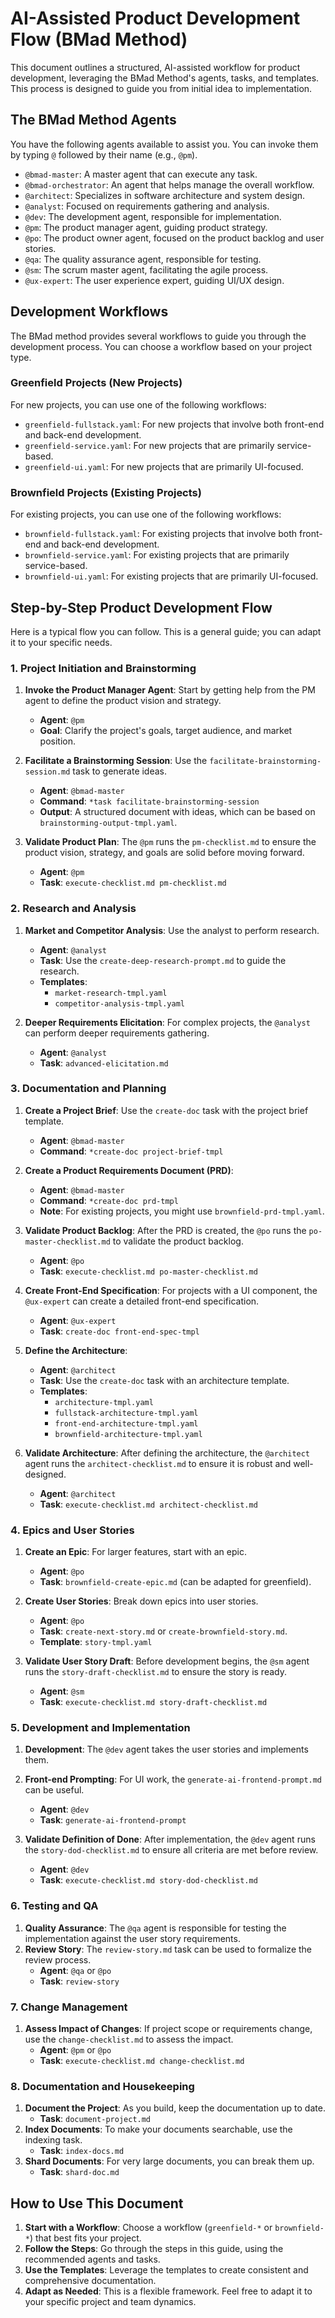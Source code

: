 # AI-Assisted Product Development Flow (BMad Method)

This document outlines a structured, AI-assisted workflow for product development, leveraging the BMad Method's agents, tasks, and templates. This process is designed to guide you from initial idea to implementation.

## The BMad Method Agents

You have the following agents available to assist you. You can invoke them by typing `@` followed by their name (e.g., `@pm`).

- `@bmad-master`: A master agent that can execute any task.
- `@bmad-orchestrator`: An agent that helps manage the overall workflow.
- `@architect`: Specializes in software architecture and system design.
- `@analyst`: Focused on requirements gathering and analysis.
- `@dev`: The development agent, responsible for implementation.
- `@pm`: The product manager agent, guiding product strategy.
- `@po`: The product owner agent, focused on the product backlog and user stories.
- `@qa`: The quality assurance agent, responsible for testing.
- `@sm`: The scrum master agent, facilitating the agile process.
- `@ux-expert`: The user experience expert, guiding UI/UX design.

## Development Workflows

The BMad method provides several workflows to guide you through the development process. You can choose a workflow based on your project type.

### Greenfield Projects (New Projects)

For new projects, you can use one of the following workflows:

- `greenfield-fullstack.yaml`: For new projects that involve both front-end and back-end development.
- `greenfield-service.yaml`: For new projects that are primarily service-based.
- `greenfield-ui.yaml`: For new projects that are primarily UI-focused.

### Brownfield Projects (Existing Projects)

For existing projects, you can use one of the following workflows:

- `brownfield-fullstack.yaml`: For existing projects that involve both front-end and back-end development.
- `brownfield-service.yaml`: For existing projects that are primarily service-based.
- `brownfield-ui.yaml`: For existing projects that are primarily UI-focused.

## Step-by-Step Product Development Flow

Here is a typical flow you can follow. This is a general guide; you can adapt it to your specific needs.

### 1. Project Initiation and Brainstorming

1.  **Invoke the Product Manager Agent**: Start by getting help from the PM agent to define the product vision and strategy.
    - **Agent**: `@pm`
    - **Goal**: Clarify the project's goals, target audience, and market position.

2.  **Facilitate a Brainstorming Session**: Use the `facilitate-brainstorming-session.md` task to generate ideas.
    - **Agent**: `@bmad-master`
    - **Command**: `*task facilitate-brainstorming-session`
    - **Output**: A structured document with ideas, which can be based on `brainstorming-output-tmpl.yaml`.

3.  **Validate Product Plan**: The `@pm` runs the `pm-checklist.md` to ensure the product vision, strategy, and goals are solid before moving forward.
    - **Agent**: `@pm`
    - **Task**: `execute-checklist.md pm-checklist.md`

### 2. Research and Analysis

1.  **Market and Competitor Analysis**: Use the analyst to perform research.
    - **Agent**: `@analyst`
    - **Task**: Use the `create-deep-research-prompt.md` to guide the research.
    - **Templates**:
      - `market-research-tmpl.yaml`
      - `competitor-analysis-tmpl.yaml`

2.  **Deeper Requirements Elicitation**: For complex projects, the `@analyst` can perform deeper requirements gathering.
    - **Agent**: `@analyst`
    - **Task**: `advanced-elicitation.md`

### 3. Documentation and Planning

1.  **Create a Project Brief**: Use the `create-doc` task with the project brief template.
    - **Agent**: `@bmad-master`
    - **Command**: `*create-doc project-brief-tmpl`

2.  **Create a Product Requirements Document (PRD)**:
    - **Agent**: `@bmad-master`
    - **Command**: `*create-doc prd-tmpl`
    - **Note**: For existing projects, you might use `brownfield-prd-tmpl.yaml`.

3.  **Validate Product Backlog**: After the PRD is created, the `@po` runs the `po-master-checklist.md` to validate the product backlog.
    - **Agent**: `@po`
    - **Task**: `execute-checklist.md po-master-checklist.md`

4.  **Create Front-End Specification**: For projects with a UI component, the `@ux-expert` can create a detailed front-end specification.
    - **Agent**: `@ux-expert`
    - **Task**: `create-doc front-end-spec-tmpl`

5.  **Define the Architecture**:
    - **Agent**: `@architect`
    - **Task**: Use the `create-doc` task with an architecture template.
    - **Templates**:
      - `architecture-tmpl.yaml`
      - `fullstack-architecture-tmpl.yaml`
      - `front-end-architecture-tmpl.yaml`
      - `brownfield-architecture-tmpl.yaml`

6.  **Validate Architecture**: After defining the architecture, the `@architect` agent runs the `architect-checklist.md` to ensure it is robust and well-designed.
    - **Agent**: `@architect`
    - **Task**: `execute-checklist.md architect-checklist.md`

### 4. Epics and User Stories

1.  **Create an Epic**: For larger features, start with an epic.
    - **Agent**: `@po`
    - **Task**: `brownfield-create-epic.md` (can be adapted for greenfield).

2.  **Create User Stories**: Break down epics into user stories.
    - **Agent**: `@po`
    - **Task**: `create-next-story.md` or `create-brownfield-story.md`.
    - **Template**: `story-tmpl.yaml`

3.  **Validate User Story Draft**: Before development begins, the `@sm` agent runs the `story-draft-checklist.md` to ensure the story is ready.
    - **Agent**: `@sm`
    - **Task**: `execute-checklist.md story-draft-checklist.md`

### 5. Development and Implementation

1.  **Development**: The `@dev` agent takes the user stories and implements them.

2.  **Front-end Prompting**: For UI work, the `generate-ai-frontend-prompt.md` can be useful.
    - **Agent**: `@dev`
    - **Task**: `generate-ai-frontend-prompt`

3.  **Validate Definition of Done**: After implementation, the `@dev` agent runs the `story-dod-checklist.md` to ensure all criteria are met before review.
    - **Agent**: `@dev`
    - **Task**: `execute-checklist.md story-dod-checklist.md`

### 6. Testing and QA

1.  **Quality Assurance**: The `@qa` agent is responsible for testing the implementation against the user story requirements.
2.  **Review Story**: The `review-story.md` task can be used to formalize the review process.
    - **Agent**: `@qa` or `@po`
    - **Task**: `review-story`

### 7. Change Management

1.  **Assess Impact of Changes**: If project scope or requirements change, use the `change-checklist.md` to assess the impact.
    - **Agent**: `@pm` or `@po`
    - **Task**: `execute-checklist.md change-checklist.md`

### 8. Documentation and Housekeeping

1.  **Document the Project**: As you build, keep the documentation up to date.
    - **Task**: `document-project.md`
2.  **Index Documents**: To make your documents searchable, use the indexing task.
    - **Task**: `index-docs.md`
3.  **Shard Documents**: For very large documents, you can break them up.
    - **Task**: `shard-doc.md`

## How to Use This Document

1.  **Start with a Workflow**: Choose a workflow (`greenfield-*` or `brownfield-*`) that best fits your project.
2.  **Follow the Steps**: Go through the steps in this guide, using the recommended agents and tasks.
3.  **Use the Templates**: Leverage the templates to create consistent and comprehensive documentation.
4.  **Adapt as Needed**: This is a flexible framework. Feel free to adapt it to your specific project and team dynamics.
